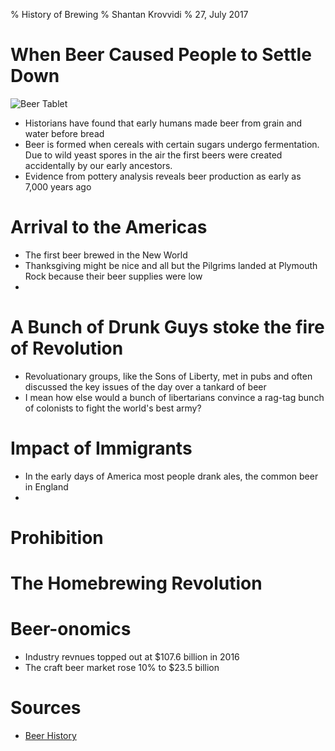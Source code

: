% History of Brewing
% Shantan Krovvidi
% 27, July 2017

# When Beer Caused People to Settle Down
![Beer Tablet](https://en.wikipedia.org/wiki/History_of_beer#/media/File:Alulu_Beer_Receipt.jpg)
* Historians have found that early humans made beer from grain and water before bread
* Beer is formed when cereals with certain sugars undergo fermentation. Due to wild yeast spores in the air the first beers were created accidentally by our early ancestors.
* Evidence from pottery analysis reveals beer production as early as 7,000 years ago

# 

# Arrival to the Americas
* The first beer brewed in the New World 
* Thanksgiving might be nice and all but the Pilgrims landed at Plymouth Rock because their beer supplies were low
* 

# A Bunch of Drunk Guys stoke the fire of Revolution
* Revoluationary groups, like the Sons of Liberty, met in pubs and often discussed the key issues of the day over a tankard of beer
* I mean how else would a bunch of libertarians convince a rag-tag bunch of colonists to fight the world's best army?

# Impact of Immigrants
* In the early days of America most people drank ales, the common beer in England
* 

# Prohibition

# The Homebrewing Revolution

# Beer-onomics
* Industry revnues topped out at $107.6 billion in 2016
* The craft beer market rose 10% to $23.5 billion

## 

# Sources
* [Beer History](http://www.beerhistory.com/library/holdings/raley_timetable.shtml)